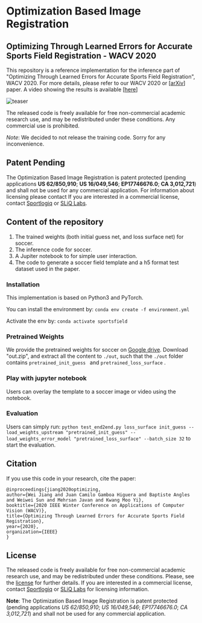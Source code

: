 # Optimization Based Image Registration

## Optimizing Through Learned Errors for Accurate Sports Field Registration - WACV 2020
This repository is a reference implementation for the inference part of "Optimizing Through Learned Errors for Accurate Sports Field Registration", WACV 2020. 
For more details, please refer to our WACV 2020 or [[arXiv](https://arxiv.org/abs/1909.08034)] paper. A video showing the results is available [[here](https://jiangwei221.github.io/vids/sportsfield/README.html)]

![teaser](https://raw.githubusercontent.com/vcg-uvic/sportsfield/master/data/teaser.png)

The released code is freely available for free non-commercial academic research use, and may be redistributed under these conditions. Any commercial use is prohibited.

*Note*: We decided to not release the training code. Sorry for any inconvenience.

## Patent Pending
The Optimization Based Image Registration is patent protected (pending applications **US 62/850,910**; **US 16/049,546**; **EP17746676.0**; **CA 3,012,721**) and shall not be used for any commercial application. For information about licensing please contact If you are interested in a commercial license, contact [Sportlogiq](https://sportlogiq.com) or [SLiQ Labs](https://sliqlabs.com). 

## Content of the repository
1. The trained weights (both initial guess net, and loss surface net) for soccer.
2. The inference code for soccer.
3. A Jupiter notebook to for simple user interaction.
4. The code to generate a soccer field template and a h5 format test dataset used in the paper.

### Installation

This implementation is based on Python3 and PyTorch.

You can install the environment by: ```conda env create -f environment.yml```

Activate the env by: ```conda activate sportsfield```

### Pretrained Weights

We provide the pretrained weights for soccer on [Google drive](https://drive.google.com/file/d/1kgc6wfgdIDsHBhFMAr6YwTWbrigNv_UB/view?usp=sharing). Download "out.zip", and extract all the content to  ```./out```, such that the ```./out``` folder contains ```pretrained_init_guess	``` and ```pretrained_loss_surface``` .

### Play with jupyter notebook

Users can overlay the template to a soccer image or video using the notebook.

### Evaluation

Users can simply run: `python test_end2end.py loss_surface init_guess --load_weights_upstream "pretrained_init_guess" --load_weights_error_model "pretrained_loss_surface" --batch_size 32` to start the evaluation.

## Citation
If you use this code in your research, cite the paper: 

```
@inproceedings{jiang2020optimizing,
author={Wei Jiang and Juan Camilo Gamboa Higuera and Baptiste Angles and Weiwei Sun and Mehrsan Javan and Kwang Moo Yi},
booktitle={2020 IEEE Winter Conference on Applications of Computer Vision (WACV)},
title={Optimizing Through Learned Errors for Accurate Sports Field Registration},
year={2020},
organization={IEEE}
}
```

## License
The released code is freely available for free non-commercial academic research use, and may be redistributed under these conditions. Please, see the [license](LICENSE) for further details. If you are interested in a commercial license, contact [Sportlogiq](https://sportlogiq.com) or [SLiQ Labs](https://sliqlabs.com) for licensing information. 

**Note**: The Optimization Based Image Registration is patent protected (pending applications *US 62/850,910*; *US 16/049,546*; *EP17746676.0*; *CA 3,012,721*) and shall not be used for any commercial application. 


